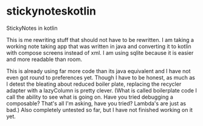 # stickynoteskotlin
StickyNotes in kotlin

This is me rewriting stuff that should not have to be rewritten.
I am taking a working note taking app that was written in java and converting it to kotlin with compose screens instead of xml.
I am using sqlite because it is easier and more readable than room.

This is already using far more code than its java equivalent and I have not even got round to preferences yet. 
Though I have to be honest, as much as I detest the bleating about reduced boiler plate, replacing the recycler adapter with a lazyColumn is pretty clever.
(What is called boilerplate code I call the ability to see what is going on. Have you tried debugging a composable? That's all I'm asking, have you tried? Lambda's are just as bad.)
Also completely untested so far, but I have not finished working on it yet.
